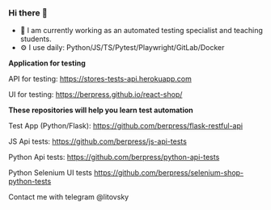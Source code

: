 ### Hi there 👋

- 🔭 I am currently working as an automated testing specialist and teaching students.
- ⚙️ I use daily: Python/JS/TS/Pytest/Playwright/GitLab/Docker

**Application for testing**


API for testing: https://stores-tests-api.herokuapp.com

UI for testing: https://berpress.github.io/react-shop/


**These repositories will help you learn test automation**

Test App (Python/Flask): https://github.com/berpress/flask-restful-api

JS Api tests: https://github.com/berpress/js-api-tests

Python Api tests: https://github.com/berpress/python-api-tests

Python Selenium UI tests https://github.com/berpress/selenium-shop-python-tests

Contact me with telegram @litovsky
